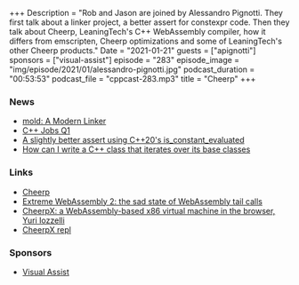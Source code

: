 +++
Description = "Rob and Jason are joined by Alessandro Pignotti. They first talk about a linker project, a better assert for constexpr code. Then they talk about Cheerp, LeaningTech's C++ WebAssembly compiler, how it differs from emscripten, Cheerp optimizations and some of LeaningTech's other Cheerp products."
Date = "2021-01-21"
guests = ["apignotti"]
sponsors = ["visual-assist"]
episode = "283"
episode_image = "img/episode/2021/01/alessandro-pignotti.jpg"
podcast_duration = "00:53:53"
podcast_file = "cppcast-283.mp3"
title = "Cheerp"
+++

### News ###

 - [mold: A Modern Linker](https://github.com/rui314/mold)
 - [C++ Jobs Q1](https://www.reddit.com/r/cpp/comments/ko9g8i/c_jobs_q1_2021/)
 - [A slightly better assert using C++20's is_constant_evaluated](https://www.reddit.com/r/cpp/comments/kylb82/a_slightly_better_assert_using_c20s_stdis/)
 - [How can I write a C++ class that iterates over its base classes](https://devblogs.microsoft.com/oldnewthing/20210114-00/?p=104714)

### Links ###

 - [Cheerp](https://leaningtech.com/pages/cheerp.html)
 - [Extreme WebAssembly 2: the sad state of WebAssembly tail calls](https://medium.com/leaningtech/extreme-webassembly-2-the-sad-state-of-webassembly-tail-calls-f5d48ef82a87)
 - [CheerpX: a WebAssembly-based x86 virtual machine in the browser, Yuri Iozzelli](https://www.youtube.com/watch?v=7JUs4c99-mo)
 - [CheerpX repl](https://repl.leaningtech.com/)

### Sponsors ###

- [Visual Assist](https://www.wholetomato.com/downloads?utm_source=CppCast&utm_medium=Affiliate&utm_content=PodcastSponsorship)